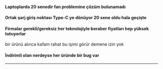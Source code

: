 #### Laptoplarda 20 senedir fan problemine çözüm bulunamadı
#### Ortak şarj giriş noktası Type-C ye dönüyor 20 sene oldu hala geçişte
#### Firmalar gerekli/gereksiz her teknolojiyle beraber fiyatları hep yüksek tutuyorlar
bir ürünü alınca kafam rahat bu işimi görür demene izin yok

#### İndirimli olan nerdeyse her üründe bir bug var

----  
